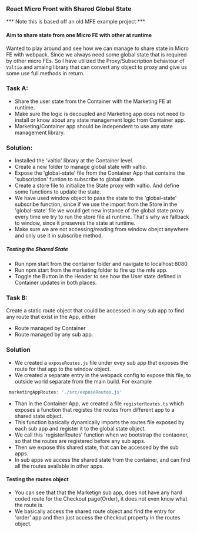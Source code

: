 ### React Micro Front with Shared Global State

*** Note this is based off an old MFE example project ***

#### Aim to share state from one Micro FE with other at runtime
Wanted to play around and see how we can manage to share state in Micro FE with webpack. Since we always need some global state that is required by other micro FEs. So I have utilized the Proxy/Subscription behaviour of `Valtio` and amaing library that can convert any object to proxy and give us some use full methods in return.

### Task A:
- Share the user state from the Container with the Marketing FE at runtime.
- Make sure the logic is decoupled and Marketing app does not need to install or know about any state management logic from Container app.
- Marketing/Container app should be independent to use any state management library.

### Solution:
- Installed the 'valtio' library at the Container level.
- Create a new folder to manage global state with valtio.
- Expose the 'global-state' file from the Container App that contains the 'subscription' funtion to subscribe to global state.
- Create a store file to initialize the State proxy with valtio. And define some functions to update the state.
- We have used window object to pass the state to the 'global-state' subscribe function, since if we use the import from the Store in the 'global-state' file we would get new instance of the global state proxy every time we try to run the store file at runtime. That's why we fallback to window, since it presevres the state at runtime.
- Make sure we are not accessing/reading from window obejct anywhere and only use it in subscribe method.

##### Testing the Shared State 
- Run npm start from the container folder and navigate to localhost:8080
- Run npm start from the marketing folder to fire up the mfe app.
- Toggle the Button in the Header to see how the User state defined in Container updates in both places.


### Task B:
Create a static route object that could be accessed in any sub app to find any route that exist in the App, either
- Route managed by Container
- Route managed by any sub app.

### Solution
- We created a `exposeRoutes.js` file under evey sub app that exposes the route for that app to the window object.
- We created a separate entry in the webpack config to expose this file, to outside world separate from the main build.
For example 
```js
 marketingAppRoutes: './src/exposeRoutes.js'
``` 
- Than in the Container App, we created a file `registerRoutes.ts` which exposes a function that registes the routes from different app to a shared state object.
- This function basically dynamically imports the routes file exposed by each sub app and register it to the global state object.
- We call this  'registerRoutes' function when we bootstrap the contaoner, so that the routes are registered before any sub apps.
- Then we expose this shared state, that can be accessed by the sub apps.
- In sub apps we access the shared state from the container, and can find all the routes available in other apps.

#### Testing the routes object
- You can see that that the Marketign sub app, does not have any hard coded route for the Checkout page(Order), it does not even know what the route is. 
- We basically access the shared route object and find the entry for 'order' app and then just access the checkout property in the routes object.




